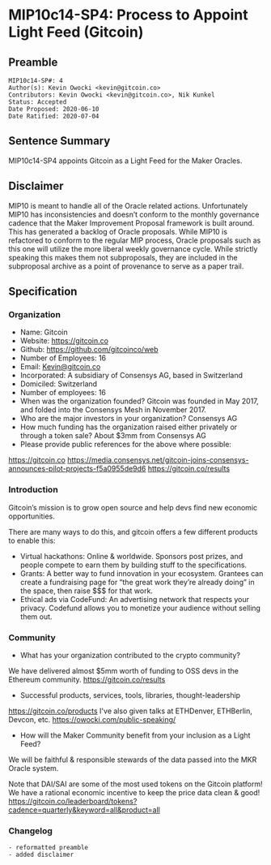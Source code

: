 # MIP10c14-SP4: Process to Appoint Light Feed (Gitcoin)

## Preamble

```
MIP10c14-SP#: 4
Author(s): Kevin Owocki <kevin@gitcoin.co>
Contributors: Kevin Owocki <kevin@gitcoin.co>, Nik Kunkel
Status: Accepted
Date Proposed: 2020-06-10
Date Ratified: 2020-07-04
``` 

## Sentence Summary
MIP10c14-SP4 appoints Gitcoin as a Light Feed for the Maker Oracles.

## Disclaimer
MIP10 is meant to handle all of the Oracle related actions. Unfortunately MIP10 has inconsistencies and doesn’t conform to the monthly governance cadence that the Maker Improvement Proposal framework is built around. This has generated a backlog of Oracle proposals. While MIP10 is refactored to conform to the regular MIP process, Oracle proposals such as this one will utilize the more liberal weekly governance cycle. While strictly speaking this makes them not subproposals, they are included in the subproposal archive as a point of provenance to serve as a paper trail.

## Specification

### Organization
- Name: Gitcoin
- Website: https://gitcoin.co
- Github: https://github.com/gitcoinco/web
- Number of Employees: 16
- Email: Kevin@gitcoin.co
- Incorporated: A subsidiary of Consensys AG, based in Switzerland
- Domiciled: Switzerland
- Number of employees: 16
- When was the organization founded?  Gitcoin was founded in May 2017, and folded into the Consensys Mesh in November 2017.
- Who are the major investors in your organization? Consensys AG
- How much funding has the organization raised either privately or through a token sale?  About $3mm from Consensys AG
- Please provide public references for the above where possible:

https://gitcoin.co
https://media.consensys.net/gitcoin-joins-consensys-announces-pilot-projects-f5a0955de9d6
https://gitcoin.co/results

### Introduction
Gitcoin’s mission is to grow open source and help devs find new economic opportunities.

There are many ways to do this, and gitcoin offers a few different products to enable this:

- Virtual hackathons: Online & worldwide. Sponsors post prizes, and people compete to earn them by building stuff to the specifications.
- Grants: A better way to fund innovation in your ecosystem. Grantees can create a fundraising page for “the great work they’re already doing” in the space, then raise $$$ for that work.
- Ethical ads via CodeFund: An advertising network that respects your privacy. Codefund allows you to monetize your audience without selling them out.


### Community
- What has your organization contributed to the crypto community?

We have delivered almost $5mm worth of funding to OSS devs in the Ethereum community. https://gitcoin.co/results

- Successful products, services, tools, libraries, thought-leadership

https://gitcoin.co/products
I've also given talks at ETHDenver, ETHBerlin, Devcon, etc. https://owocki.com/public-speaking/

- How will the Maker Community benefit from your inclusion as a Light Feed?

We will be faithful & responsible stewards of the data passed into the MKR Oracle system.

Note that DAI/SAI are some of the most used tokens on the Gitcoin platform!  We have a rational economic incentive to keep the price data clean & good!  https://gitcoin.co/leaderboard/tokens?cadence=quarterly&keyword=all&product=all

### Changelog
	- reformatted preamble
	- added disclaimer
